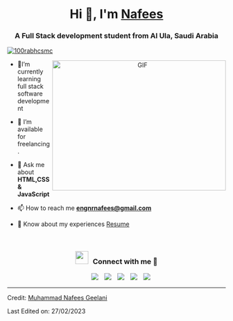 <h1 align="center">Hi 👋, I'm <a href="https://github.com/ngeelani48" target="blank">
Nafees</a></h1>
<h3 align="center">A Full Stack development student from Al Ula, Saudi Arabia</h3>


<p align="left"> <a href="https://twitter.com/ngeelani48" target="blank"><img src="https://img.shields.io/twitter/follow/ngeelani48?logo=twitter&style=for-the-badge" alt="100rabhcsmc" /></a> </p>

<a target="_blank" align="center">
  <img align="right" top="500" height="300" width="400" alt="GIF" src="https://media.giphy.com/media/SWoSkN6DxTszqIKEqv/giphy.gif">
</a>


- 🌱I’m currently learning full stack software development

- 🤝 I’m available for freelancing.

- 💬 Ask me about **HTML,CSS & JavaScript**

- 📫 How to reach me **engnrnafees@gmail.com**

- 📄 Know about my experiences <a href="https://docs.google.com/document/d/1xwm4HySeWGeH2R4N6L83_3L-jFnwkjtncox0meveZw0/edit?usp=sharing" target="blank">Resume</a>
<br/>
<h3 align="center" > <img src="https://media.giphy.com/media/iY8CRBdQXODJSCERIr/giphy.gif" width="30" height="30" style="margin-right: 10px;">Connect with me 🤝 </h3>

<p align="center">

 <div align="center"  class="icons-social" style="margin-left: 10px;">
        <a style="margin-left: 10px;"  target="_blank" href="https://www.linkedin.com/in/m-n-geelani-3446097275/">
			<img src="https://img.icons8.com/doodle/40/000000/linkedin--v2.png"></a>
        <a style="margin-left: 10px;" target="_blank" href="https://www.linkedin.com/in/muhammed-nafees/">
		<img src="https://img.icons8.com/doodle/40/000000/github--v1.png"></a>
        <a style="margin-left: 10px;" target="_blank" href="https://www.instagram.com/nafees_geelani/">
			<img src="https://img.icons8.com/doodle/40/000000/instagram-new--v2.png"></a>
		<a style="margin-left: 10px;" target="_blank" href="https://twitter.com/ngeelani48">
			<img src="https://img.icons8.com/doodle/1x/twitter-squared--v2.png" ></a>
		<a style="margin-left: 10px;" target="_blank" href="https://www.youtube.com/channel/UCRZIH6K2zdE2t43IAVoEkeQ?view_as=subscriber">
				<img src="https://img.icons8.com/doodle/1x/youtube--v2.png" ></a>
      </div>

</p>


---

Credit: [Muhammad Nafees Geelani](https://github.com/ngeelani48)

Last Edited on: 27/02/2023
